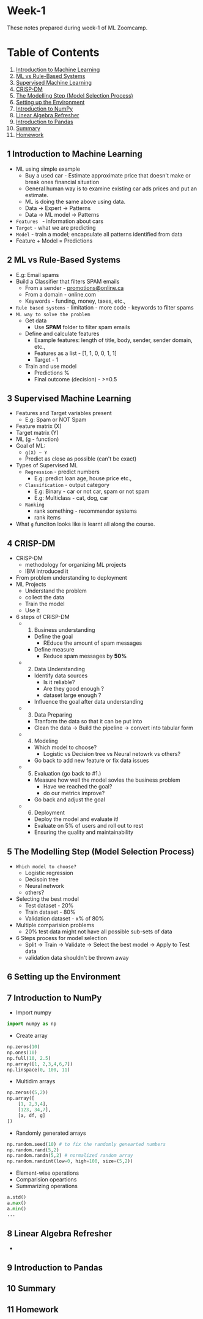 # Week-1 
These notes prepared during week-1 of ML Zoomcamp. 

# Table of Contents
1. [Introduction to Machine Learning](#1-introduction-to-machine-learning)
2. [ML vs Rule-Based Systems](#2-ml-vs-rule-based-systems)
3. [Supervised Machine Learning](#3-supervised-machine-learning)
4. [CRISP-DM](#4-crisp-dm)
5. [The Modelling Step (Model Selection Process)](#5-the-modelling-step-model-selection-process)
6. [Setting up the Environment](#6-setting-up-the-environment)
7. [Introduction to NumPy](#7-introduction-to-numpy)
8. [Linear Algebra Refresher](#8-linear-algebra-refresher)
9. [Introduction to Pandas](#9-introduction-to-pandas)
10. [Summary](#10-summary)
11. [Homework](#11-homework)

## 1 Introduction to Machine Learning
- ML using simple example 
    - Buy a used car - Estimate approximate price that doesn't make or break ones financial situation
    - General human way is to examine existing car ads prices and put an estimate.
    - ML is doing the same above using data.
    - Data -> Expert -> Patterns 
    - Data -> ML model -> Patterns
- `Features ` - information about cars
- `Target` - what we are predicting
- `Model` - train a model; encapsulate all patterns identified from data
- Feature + Model = Predictions 

## 2 ML vs Rule-Based Systems
- E.g: Email spams
- Build a Classifier that filters SPAM emails
    - From a sender - promotions@online.ca
    - From a domain - online.com 
    - Keywords - funding, money, taxes, etc., 
- `Rule based systems` - limitation - more code - keywords to filter spams 
- `ML way to solve the problem`
    - Get data
        - Use **SPAM** folder to filter spam emails 
    - Define and calculate features
        - Example features: length of title, body, sender, sender domain, etc.,
        - Features as a list - [1, 1, 0, 0, 1, 1]
        - Target - 1
    - Train and use model 
        - Predictions %
        - Final outcome (decision) - >=0.5

## 3 Supervised Machine Learning
- Features and Target variables present 
    - E.g: Spam or NOT Spam 
- Feature matrix (X)
- Target matrix (Y)
- ML (g - function)
- Goal of ML:
    - `g(X) ~ Y`
    - Predict as close as possible (can't be exact)
- Types of Supervised ML 
    - `Regression` - predict numbers 
        - E.g: predict loan age, house price etc., 
    - `Classification` - output category
        - E.g: Binary - car or not car, spam or not spam
        - E.g: Multiclass - cat, dog, car
    - `Ranking` 
        - rank something - recommendor systems 
        - rank items 
- What `g` funciton looks like is learnt all along the course.

## 4 CRISP-DM
- CRISP-DM 
    - methodology for organizing ML projects
    - IBM introduced it
- From problem understanding to deployment 
- ML Projects
    - Understand the problem 
    - collect the data 
    - Train the model 
    - Use it 
- 6 steps of CRISP-DM 
    - 1. Business understanding 
        - Define the goal 
            - REduce the amount of spam messages 
        - Define measure 
            - Reduce spam messages by **50%**
    - 2. Data Understanding 
        - Identify data sources 
            - Is it reliable?
            - Are they good enough ?
            - dataset large enough ?
        - Influence the goal after data understanding
    - 3. Data Preparing 
        - Tranform the data so that it can be put into <ML algorithm>
        - Clean the data -> Build the pipeline -> convert into tabular form 
    - 4. Modeling 
        - Which model to choose?
            - Logistic vs Decision tree vs Neural netowrk vs others? 
        - Go back to add new feature or fix data issues
    - 5. Evaluation (go back to #1.)
        - Measure how well the model sovles the business problem 
            - Have we reached the goal?
            - do our metrics improve?
        - Go back and adjust the goal
    - 6. Deployment 
        - Deploy the model and evaluate it! 
        - Evaluate on 5% of users and roll out to rest
        - Ensuring the quality and maintainability

## 5 The Modelling Step (Model Selection Process)
- `Which model to choose?`
    - Logistic regression 
    - Decisoin tree
    - Neural network
    - others? 
- Selecting the best model
    - Test dataset - 20%
    - Train dataset - 80%
    - Validation dataset - x% of 80%
- Multiple comparision problems 
    - 20% test data might not have all possible sub-sets of data
- 6 Steps process for model selection 
    - Split -> Train -> Validate -> Select the best model -> Apply to Test data 
    - validation data shouldn't be thrown away      

## 6 Setting up the Environment



## 7 Introduction to NumPy
- Import numpy 
```py
import numpy as np
```
- Create array 
```py
np.zeros(10)
np.ones(10)
np.full(10, 2.5)
np.array([1, 2,3,4,6,7])
np.linspace(0, 100, 11)
```
- Multidim arrays
```py
np.zeros((5,2))
np.array([
    [1, 2,3,4],
    [123, 34,7],
    [a, df, g]
])
```
- Randomly generated arrays
```py
np.random.seed(10) # to fix the randomly genearted numbers
np.random.rand(5,2)
np.random.randn(5,2) # normalized random array
np.random.randint(low=0, high=100, size=(5,2))
```
- Element-wise operations
- Comparision opeartions 
- Summarizing operations
```py
a.std()
a.max()
a.min()
...
```

## 8 Linear Algebra Refresher
-

## 9 Introduction to Pandas
## 10 Summary
## 11 Homework
